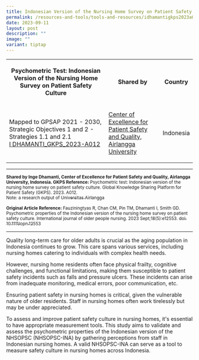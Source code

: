 ```yaml
---
title: Indonesian Version of the Nursing Home Survey on Patient Safety Culture
permalink: /resources-and-tools/tools-and-resources/idhamantigkps2023a012/
date: 2023-09-11
layout: post
description: ""
image: ""
variant: tiptap
---
```

<table>
<tbody>
<tr>
<th rowspan="1" colspan="1">
<p>Psychometric Test: Indonesian Version of the Nursing Home Survey on Patient
Safety Culture</p>
</th>
<th rowspan="1" colspan="1">
<p>Shared by</p>
</th>
<th rowspan="1" colspan="1">
<p>Country</p>
</th>
</tr>
<tr>
<td rowspan="1" colspan="1">
<p>Mapped to GPSAP 2021 - 2030, Strategic Objectives 1 and 2 - Strategies
1.1 and 2.1
<br><a href="/files/i dhamanti_gkps_2023-a012.pdf" rel="noopener noreferrer nofollow" target="_blank">I DHAMANTI_GKPS_2023-A012</a>
</p>
</td>
<td rowspan="1" colspan="1">
<p><a href="https://scholar.unair.ac.id/en/organisations/center-for-patient-safety-research" rel="noopener noreferrer nofollow" target="_blank">Center of Excellence for Patient Safety and Quality, Airlangga University</a>
</p>
</td>
<td rowspan="1" colspan="1">
<p>Indonesia</p>
</td>
</tr>
</tbody>
</table>
<hr>
<p><strong><sub>Shared by Inge Dhamanti, Center of Excellence for Patient Safety and Quality, Airlangga University, Indonesia. GKPS Reference: </sub></strong><sub>Psychometric test: Indonesian version of the nursing home survey on patient safety culture. Global Knowledge Sharing Platform for Patient Safety (GKPS). 2023. A012.</sub>
<br><sub>Note: a research output of </sub><a href="https://scholar.unair.ac.id/en/publications/psychometric-properties-of-the-indonesian-version-of-the-nursing-" rel="noopener noreferrer nofollow" target="_blank"><sub>Universitas Airlangga</sub></a>
</p>
<p><strong><sub>Original Article Reference: </sub></strong><sub>Fauziningtyas R, Chan CM, Pin TM, Dhamanti I, Smith GD. Psychometric properties of the Indonesian version of the nursing home survey on patient safety culture. International journal of older people nursing. 2023 Sept;18(5):e12553. </sub>
<a href="https://onlinelibrary.wiley.com/doi/abs/10.1111/opn.12553" rel="noopener noreferrer nofollow" target="_blank"><sub>doi: 10.1111/opn.12553</sub>
</a>
</p>
<hr>
<p>Quality long-term care for older adults is crucial as the aging population
in Indonesia continues to grow. This care spans various services, including
nursing homes catering to individuals with complex health needs.</p>
<p>However, nursing home residents often face physical frailty, cognitive
challenges, and functional limitations, making them susceptible to patient
safety incidents such as falls and pressure ulcers. These incidents can
arise from inadequate monitoring, medical errors, poor communication, etc.</p>
<p>Ensuring patient safety in nursing homes is critical, given the vulnerable
nature of older residents. Staff in nursing homes often work tirelessly
but may be under appreciated.</p>
<p>To assess and improve patient safety culture in nursing homes, it's essential
to have appropriate measurement tools. This study aims to validate and
assess the psychometric properties of the Indonesian version of the NHSOPSC
(NHSOPSC-INA) by gathering perceptions from staff in Indonesian nursing
homes. A valid NHSOPSC-INA can serve as a tool to measure safety culture
in nursing homes across Indonesia.</p>